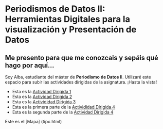 # Periodismos de Datos II: Herramientas Digitales para la visualización y Presentación de Datos
## Me presento para que me conozcais y sepáis qué hago por aquí...

Soy Alba, estudiante del máster de **Periodismo de Datos II**. Utilizaré este espacio para subir las actividades dirigidas de la asignatura. ¡Hasta la vista!


- Esta es la [Actividad Dirigida 1](ad1.md)
- Esta es la [Actividad Dirigida 2](actividad-dirigida-2.md)
- Esta es la [Activididad Dirigida 3](AD3/AD3-api-covid-19-pandas.md)
- Esta es la primera parte de la [Activididad Dirigida 4](AD4-api-pandas.md)
- Esta es la segunda parte de la [Actividad Dirigida 4](ad4.2.md)

Este es el [Mapa] (tipo.html)
